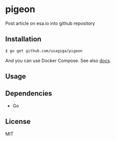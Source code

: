 # pigeon

Post article on esa.io into github repository


## Installation

```sh
$ go get github.com/usagiga/pigeon
```

And you can use Docker Compose.
See also [docs](./docs/docker.md).


## Usage



## Dependencies

- Go


## License

MIT

